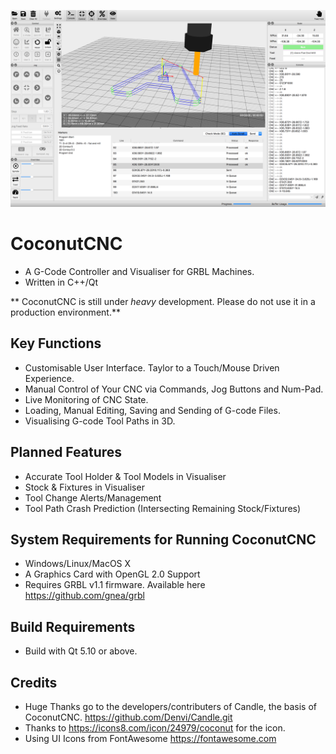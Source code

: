 ![Screenshot](github/s1.png "Screenshot")

# CoconutCNC
* A G-Code Controller and Visualiser for GRBL Machines. 
* Written in C++/Qt

** CoconutCNC is still under *heavy* development. Please do not use it in a production environment.**

## Key Functions
* Customisable User Interface. Taylor to a Touch/Mouse Driven Experience.
* Manual Control of Your CNC via Commands, Jog Buttons and Num-Pad.
* Live Monitoring of CNC State.
* Loading, Manual Editing, Saving and Sending of G-code Files.
* Visualising G-code Tool Paths in 3D. 

## Planned Features
* Accurate Tool Holder & Tool Models in Visualiser
* Stock & Fixtures in Visualiser
* Tool Change Alerts/Management
* Tool Path Crash Prediction (Intersecting Remaining Stock/Fixtures)

## System Requirements for Running CoconutCNC
* Windows/Linux/MacOS X 
* A Graphics Card with OpenGL 2.0 Support
* Requires GRBL v1.1 firmware. Available here https://github.com/gnea/grbl

## Build Requirements
* Build with Qt 5.10 or above.

## Credits
* Huge Thanks go to the developers/contributers of Candle, the basis of CoconutCNC. https://github.com/Denvi/Candle.git
* Thanks to https://icons8.com/icon/24979/coconut for the icon.
* Using UI Icons from FontAwesome https://fontawesome.com
